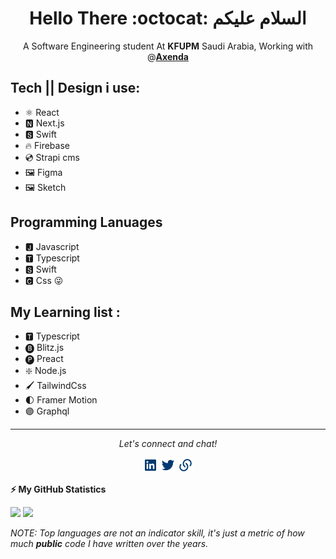 <div align="center">
  
# Hello There  :octocat:   السلام عليكم    

A Software Engineering student At **KFUPM** Saudi Arabia, Working with @[**Axenda**](https://github.com/axenda)

</div>

## Tech || Design i use:
- ⚛️ React 
- 🅽 Next.js
- 🆂 Swift
- 🔥 Firebase
- 💿 Strapi cms 
- 🖼 Figma
- 🖼 Sketch

## Programming Lanuages 
- 🅹 Javascript
- 🆃 Typescript
- 🆂 Swift
- 🅲 Css 😜

## My Learning list :
-  🆃 Typescript
-  🅑 Blitz.js
-  🅟 Preact
-  ❇️ Node.js 
-  🖌 TailwindCss
-  🌓 Framer Motion
-  🟣 Graphql 

<hr>
<p align="center">
  <i>Let's connect and chat!</i>

  <p align="center">
    <a href="https://www.linkedin.com/in/mzaien/" alt="Linkedin"><img src="https://raw.githubusercontent.com/alioh/alioh/master/linkedin-box-fill.png"></a>
    <a href="https://twitter.com/Abdullah_mzaien" alt="Twitter"><img src="https://raw.githubusercontent.com/alioh/alioh/master/twitter-fill.png"></a>
    <a href="https://www.dal.design/" alt="My site"><img src="https://raw.githubusercontent.com/alioh/alioh/master/links-fill.png"></a>
  </p>

<!-- GitHub stats -->

<b>⚡ My GitHub Statistics</b>

<p>
<img height="180em" src="https://github-readme-stats.vercel.app/api?username=Mzaien&show_icons=true&hide_border=true&theme=vue-dark" />

<!-- Most Used Languages -->
<img height="180em" src="https://github-readme-stats.vercel.app/api/top-langs/?username=Mzaien&show_icons=true&hide_border=true&layout=compact&langs_count=8&theme=vue-dark"/>

_NOTE: Top languages are not an indicator skill, it's just a metric of how much **public** code I have written over the years._

</p>

